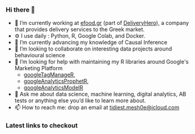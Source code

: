 ### Hi there 👋

- 🔭 I’m currently working at [efood.gr](https://www.e-food.gr) (part of [DeliveryHero](https://www.deliveryhero.com)), a company that provides delivery services to the Greek market.
- ⚙️  I use daily : Python, R, Google Colab, and Docker.
- 🌱  I’m currently advancing my knowledge of Causal Inference
- 👯  I’m looking to collaborate on interesting data projects around behavioural science
- 🤔  I’m looking for help with maintaining my R libraries around Google's Marketing Platform 
    - [googleTagManageR](https://github.com/IronistM/googleTagManageR), 
    - [googleAnalyticsProphetR](https://github.com/IronistM/googleAnalyticsProphetR),
    - [googleAnalyticsModelR](https://github.com/IronistM/googleAnalyticsModelR)
- 💬  Ask me about data science, machine learning, digital analytics, AB tests or anything else you’d like to learn more about.
- 📫  How to reach me: drop an email at tidiest.mesh0e@icloud.com

### Latest links to checkout

